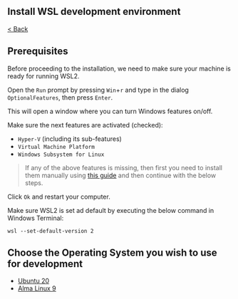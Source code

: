 ## Install WSL development environment

[< Back](../README.md)


## Prerequisites
Before proceeding to the installation, we need to make sure your machine is ready for running WSL2.

Open the `Run` prompt by pressing `Win`+`r` and type in the dialog `OptionalFeatures`, then press `Enter`.

This will open a window where you can turn Windows features on/off.

Make sure the next features are activated (checked):
* `Hyper-V` (including its sub-features)
* `Virtual Machine Platform`
* `Windows Subsystem for Linux`

> If any of the above features is missing, then first you need to install them manually using [this guide](https://docs.microsoft.com/en-us/windows/wsl/install-manual) and then continue with the below steps.

Click `Ok` and restart your computer.

Make sure WSL2 is set ad default by executing the below command in Windows Terminal:

    wsl --set-default-version 2


## Choose the Operating System you wish to use for development
* [Ubuntu 20](os/ubuntu20/README.md)
* [Alma Linux 9](os/almalinux9/README.md)

